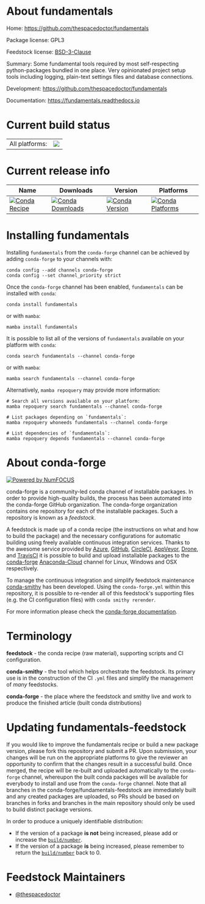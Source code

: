 About fundamentals
==================

Home: https://github.com/thespacedoctor/fundamentals

Package license: GPL3

Feedstock license: [BSD-3-Clause](https://github.com/conda-forge/fundamentals-feedstock/blob/main/LICENSE.txt)

Summary: Some fundamental tools required by most self-respecting python-packages bundled in one place. Very opinionated project setup tools including logging, plain-text settings files and database connections.

Development: https://github.com/thespacedoctor/fundamentals

Documentation: https://fundamentals.readthedocs.io

Current build status
====================


<table><tr><td>All platforms:</td>
    <td>
      <a href="https://dev.azure.com/conda-forge/feedstock-builds/_build/latest?definitionId=13994&branchName=main">
        <img src="https://dev.azure.com/conda-forge/feedstock-builds/_apis/build/status/fundamentals-feedstock?branchName=main">
      </a>
    </td>
  </tr>
</table>

Current release info
====================

| Name | Downloads | Version | Platforms |
| --- | --- | --- | --- |
| [![Conda Recipe](https://img.shields.io/badge/recipe-fundamentals-green.svg)](https://anaconda.org/conda-forge/fundamentals) | [![Conda Downloads](https://img.shields.io/conda/dn/conda-forge/fundamentals.svg)](https://anaconda.org/conda-forge/fundamentals) | [![Conda Version](https://img.shields.io/conda/vn/conda-forge/fundamentals.svg)](https://anaconda.org/conda-forge/fundamentals) | [![Conda Platforms](https://img.shields.io/conda/pn/conda-forge/fundamentals.svg)](https://anaconda.org/conda-forge/fundamentals) |

Installing fundamentals
=======================

Installing `fundamentals` from the `conda-forge` channel can be achieved by adding `conda-forge` to your channels with:

```
conda config --add channels conda-forge
conda config --set channel_priority strict
```

Once the `conda-forge` channel has been enabled, `fundamentals` can be installed with `conda`:

```
conda install fundamentals
```

or with `mamba`:

```
mamba install fundamentals
```

It is possible to list all of the versions of `fundamentals` available on your platform with `conda`:

```
conda search fundamentals --channel conda-forge
```

or with `mamba`:

```
mamba search fundamentals --channel conda-forge
```

Alternatively, `mamba repoquery` may provide more information:

```
# Search all versions available on your platform:
mamba repoquery search fundamentals --channel conda-forge

# List packages depending on `fundamentals`:
mamba repoquery whoneeds fundamentals --channel conda-forge

# List dependencies of `fundamentals`:
mamba repoquery depends fundamentals --channel conda-forge
```


About conda-forge
=================

[![Powered by
NumFOCUS](https://img.shields.io/badge/powered%20by-NumFOCUS-orange.svg?style=flat&colorA=E1523D&colorB=007D8A)](https://numfocus.org)

conda-forge is a community-led conda channel of installable packages.
In order to provide high-quality builds, the process has been automated into the
conda-forge GitHub organization. The conda-forge organization contains one repository
for each of the installable packages. Such a repository is known as a *feedstock*.

A feedstock is made up of a conda recipe (the instructions on what and how to build
the package) and the necessary configurations for automatic building using freely
available continuous integration services. Thanks to the awesome service provided by
[Azure](https://azure.microsoft.com/en-us/services/devops/), [GitHub](https://github.com/),
[CircleCI](https://circleci.com/), [AppVeyor](https://www.appveyor.com/),
[Drone](https://cloud.drone.io/welcome), and [TravisCI](https://travis-ci.com/)
it is possible to build and upload installable packages to the
[conda-forge](https://anaconda.org/conda-forge) [Anaconda-Cloud](https://anaconda.org/)
channel for Linux, Windows and OSX respectively.

To manage the continuous integration and simplify feedstock maintenance
[conda-smithy](https://github.com/conda-forge/conda-smithy) has been developed.
Using the ``conda-forge.yml`` within this repository, it is possible to re-render all of
this feedstock's supporting files (e.g. the CI configuration files) with ``conda smithy rerender``.

For more information please check the [conda-forge documentation](https://conda-forge.org/docs/).

Terminology
===========

**feedstock** - the conda recipe (raw material), supporting scripts and CI configuration.

**conda-smithy** - the tool which helps orchestrate the feedstock.
                   Its primary use is in the construction of the CI ``.yml`` files
                   and simplify the management of *many* feedstocks.

**conda-forge** - the place where the feedstock and smithy live and work to
                  produce the finished article (built conda distributions)


Updating fundamentals-feedstock
===============================

If you would like to improve the fundamentals recipe or build a new
package version, please fork this repository and submit a PR. Upon submission,
your changes will be run on the appropriate platforms to give the reviewer an
opportunity to confirm that the changes result in a successful build. Once
merged, the recipe will be re-built and uploaded automatically to the
`conda-forge` channel, whereupon the built conda packages will be available for
everybody to install and use from the `conda-forge` channel.
Note that all branches in the conda-forge/fundamentals-feedstock are
immediately built and any created packages are uploaded, so PRs should be based
on branches in forks and branches in the main repository should only be used to
build distinct package versions.

In order to produce a uniquely identifiable distribution:
 * If the version of a package **is not** being increased, please add or increase
   the [``build/number``](https://docs.conda.io/projects/conda-build/en/latest/resources/define-metadata.html#build-number-and-string).
 * If the version of a package **is** being increased, please remember to return
   the [``build/number``](https://docs.conda.io/projects/conda-build/en/latest/resources/define-metadata.html#build-number-and-string)
   back to 0.

Feedstock Maintainers
=====================

* [@thespacedoctor](https://github.com/thespacedoctor/)

